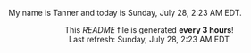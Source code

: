 My name is Tanner and today is Sunday, July 28, 2:23 AM EDT.

<p align="center">This <i>README</i> file is generated <b>every 3 hours</b>!</br>Last refresh: Sunday, July 28, 2:23 AM EDT<br /></p>
